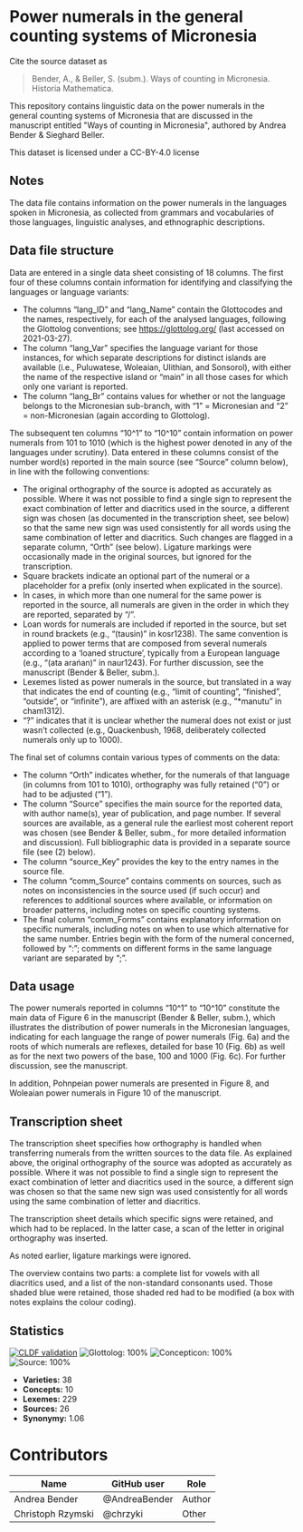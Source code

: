 # Power numerals in the general counting systems of Micronesia

Cite the source dataset as

> Bender, A., & Beller, S. (subm.). Ways of counting in Micronesia. Historia Mathematica.


This repository contains linguistic data on the power numerals in the general counting systems of Micronesia that are discussed in the manuscript entitled "Ways of counting in Micronesia", authored by Andrea Bender & Sieghard Beller.

This dataset is licensed under a CC-BY-4.0 license

## Notes

The data file contains information on the power numerals in the languages spoken in Micronesia, as collected from grammars and vocabularies of those languages, linguistic analyses, and ethnographic descriptions.

## Data file structure

Data are entered in a single data sheet consisting of 18 columns. The first four of these columns contain information for identifying and classifying the languages or language variants:
- The columns “lang_ID” and “lang_Name” contain the Glottocodes and the names, respectively, for each of the analysed languages, following the Glottolog conventions; 
see https://glottolog.org/ (last accessed on 2021-03-27).
- The column “lang_Var” specifies the language variant for those instances, for which separate descriptions for distinct islands are available (i.e., Puluwatese, Woleaian, Ulithian, and Sonsorol), with either the name of the respective island or “main” in all those cases for which only one variant is reported.
- The column “lang_Br” contains values for whether or not the language belongs to the Micronesian sub-branch, with “1” = Micronesian and “2” = non-Micronesian (again according to Glottolog).
    
The subsequent ten columns “10^1” to “10^10” contain information on power numerals from 101 to 1010 (which is the highest power denoted in any of the languages under scrutiny). Data entered in these columns consist of the number word(s) reported in the main source (see “Source” column below), in line with the following conventions:
- The original orthography of the source is adopted as accurately as possible. Where it was not possible to find a single sign to represent the exact combination of letter and diacritics used in the source, a different sign was chosen (as documented in the transcription sheet, see below) so that the same new sign was used consistently for all words using the same combination of letter and diacritics. Such changes are flagged in a separate column, “Orth” (see below). Ligature markings were occasionally made in the original sources, but ignored for the transcription. 
- Square brackets indicate an optional part of the numeral or a placeholder for a prefix (only inserted when explicated in the source).
- In cases, in which more than one numeral for the same power is reported in the source, all numerals are given in the order in which they are reported, separated by “/”.
- Loan words for numerals are included if reported in the source, but set in round brackets (e.g., “(tausin)” in kosr1238). The same convention is applied to power terms that are composed from several numerals according to a ‘loaned structure’, typically from a European language (e.g., “(ata arańan)” in naur1243). For further discussion, see the manuscript (Bender & Beller, subm.).
- Lexemes listed as power numerals in the source, but translated in a way that indicates the end of counting (e.g., “limit of counting”, “finished”, “outside”, or “infinite”), are affixed with an asterisk (e.g., “*manutu” in cham1312). 
- “?” indicates that it is unclear whether the numeral does not exist or just wasn’t collected (e.g., Quackenbush, 1968, deliberately collected numerals only up to 1000).
    
The final set of columns contain various types of comments on the data:
- The column “Orth” indicates whether, for the numerals of that language (in columns from 101 to 1010), orthography was fully retained (“0”) or had to be adjusted (“1”).
- The column “Source” specifies the main source for the reported data, with author name(s), year of publication, and page number. If several sources are available, as a general rule the earliest most coherent report was chosen (see Bender & Beller, subm., for more detailed information and discussion). Full bibliographic data is provided in a separate source file (see (2) below).
- The column “source_Key” provides the key to the entry names in the source file.
- The column “comm_Source” contains comments on sources, such as notes on
inconsistencies in the source used (if such occur) and references to additional sources where
available, or information on broader patterns, including notes on specific counting systems.
- The final column “comm_Forms” contains explanatory information on specific numerals,
including notes on when to use which alternative for the same number. Entries begin with the form of the numeral concerned, followed by “:”; comments on different forms in the same language variant are separated by “;”.
    
## Data usage

The power numerals reported in columns “10^1” to “10^10” constitute the main data of Figure 6 in the manuscript (Bender & Beller, subm.), which illustrates the distribution of power numerals in the Micronesian languages, indicating for each language the range of power numerals (Fig. 6a) and the roots of which numerals are reflexes, detailed for base 10 (Fig. 6b) as well as for the next two powers of the base, 100 and 1000 (Fig. 6c). For further discussion, see the manuscript.

In addition, Pohnpeian power numerals are presented in Figure 8, and Woleaian power numerals in Figure 10 of the manuscript.

## Transcription sheet

The transcription sheet specifies how orthography is handled when transferring numerals from the written sources to the data file. As explained above, the original orthography of the source was adopted as accurately as possible. Where it was not possible to find a single sign to represent the exact combination of letter and diacritics used in the source, a different sign was chosen so that the same new sign was used consistently for all words using the same combination of letter and diacritics.

The transcription sheet details which specific signs were retained, and which had to be replaced. In the latter case, a scan of the letter in original orthography was inserted.

As noted earlier, ligature markings were ignored.

The overview contains two parts: a complete list for vowels with all diacritics used, and a list of the non-standard consonants used. Those shaded blue were retained, those shaded red had to be modified (a box with notes explains the colour coding).



## Statistics


[![CLDF validation](https://github.com/cldf-datasets/bendermicropower/workflows/CLDF-validation/badge.svg)](https://github.com/cldf-datasets/bendermicropower/actions?query=workflow%3ACLDF-validation)
![Glottolog: 100%](https://img.shields.io/badge/Glottolog-100%25-brightgreen.svg "Glottolog: 100%")
![Concepticon: 100%](https://img.shields.io/badge/Concepticon-100%25-brightgreen.svg "Concepticon: 100%")
![Source: 100%](https://img.shields.io/badge/Source-100%25-brightgreen.svg "Source: 100%")

- **Varieties:** 38
- **Concepts:** 10
- **Lexemes:** 229
- **Sources:** 26
- **Synonymy:** 1.06

# Contributors

Name | GitHub user | Role
--- | --- | ---
Andrea Bender | @AndreaBender | Author
Christoph Rzymski | @chrzyki | Other


